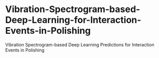 # Vibration-Spectrogram-based-Deep-Learning-for-Interaction-Events-in-Polishing
Vibration Spectrogram-based Deep Learning Predictions for Interaction Events in Polishing
